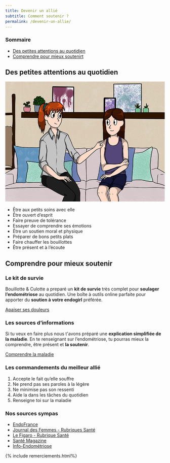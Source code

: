 ```yaml
---
title: Devenir un allié
subtitle: Comment soutenir ?
permalink: /devenir-un-allie/
---
```


<section class="sources section">
    <div class="container">
        <div class="row">
            <h3>Sommaire</h3>
            <ul class="d-flex flex-column justify-content-center mb-0">
                <li class="list-group-item mb-3 mb-lg-0"><a href="#sect1">Des petites attentions au quotidien</a></li>
                <li class="list-group-item mb-3 mb-lg-0"><a href="#sect2">Comprendre pour mieux soutenirt</a></li>
            </ul>
        </div>
    </div>
</section>

<section id="sect1" class="section">
    <div class="container">
        <h2 class="mb-56"><span>Des petites attentions au quotidien</span></h2>
        <div class="row mb-50 d-flex justify-content-between">
            <img class="col-lg-5" src="/assets/images/content/soutenir.jpg">
            <ul class="col-lg-5 liste_soutien d-flex flex-column justify-content-between">
                <li class="list-group-item my-3 my-lg-0">Être aux petits soins avec elle</li>
                <li class="list-group-item mb-3 mb-lg-0">Être ouvert d’esprit</li>
                <li class="list-group-item mb-3 mb-lg-0">Faire preuve de tolérance</li>
                <li class="list-group-item mb-3 mb-lg-0">Essayer de comprendre ses émotions</li>
                <li class="list-group-item mb-3 mb-lg-0">Être un soutien moral et physique</li>
                <li class="list-group-item mb-3 mb-lg-0">Préparer de bons petits plats</li>
                <li class="list-group-item mb-3 mb-lg-0">Faire chauffer les bouillottes</li>
                <li class="list-group-item "><span>Être présent et à l’écoute</span></li>
            </ul>
        </div>
    </div> 
</section>

<section id="sect2" class="section">
    <div class="container">
        <h2 class="mb-56"><span>Comprendre pour mieux soutenir</span></h2>
        <div class="row d-flex justify-content-between mb-72">
            <div class=" col-12 col-lg-5 d-flex justify-content-center align-items-start flex-column ">
                <h3>Le kit de survie</h3>
                <p class="card-text">Bouillotte & Culotte a preparé un <b>kit de survie</b> très complet pour <b>soulager l’endométriose</b> au quotidien. Une boîte à outils online parfaite pour apporter du <b>soutien à votre endogirl</b> préférée.</p>
                <a href="/apaiser-les-douleurs/" class="btn btn-primary">Apaiser ses douleurs</a>
            </div>
            <div class=" col-12 col-lg-5 d-flex justify-content-center align-items-start flex-column ">
                <h3>Les sources d’informations</h3>
                <p class="card-text">Si tu veux en faire plus nous t'avons préparé une <b>explication simplifiée de la maladie</b>. En te renseignant sur l’endométriose, tu pourras mieux la comprendre, être présent et <b>la soutenir</b>.</p>
                <a href="/comprendre-la-maladie/" class="btn btn-primary">Comprendre la maladie</a>
            </div>
        </div>
        <div class="row d-flex justify-content-between">
            <h3 > Les commandements du meilleur allié</h3>
            <ol class="d-flex flex-lg-row flex-column list-group list-group-numbered">
                <li class="p-3 list-group-item my-5 my-lg-0">Accepte le fait qu’elle souffre</li>
                <li class="p-3 list-group-item mb-5 mb-lg-0">Ne prend pas ses paroles à la légère</li>
                <li class="p-3 list-group-item mb-5 mb-lg-0">Ne minimise pas son ressenti</li>
                <li class="p-3 list-group-item mb-5 mb-lg-0">Aide la dans les tâches du quotidien</li>
                <li class="p-3 list-group-item">Renseigne toi sur la maladie</li>
            </ol>
        </div>
    </div>
</section>

<section class="sources section">
    <div class="container">
        <div class="row">
            <h3>Nos sources sympas</h3>
            <ul class="d-flex flex-column justify-content-lg-between flex-lg-row">
                <li><a href="https://www.endofrance.org/">EndoFrance</a></li>
                <li><a href="https://www.figma.com/exit?url=https%3A%2F%2Fsante.journaldesfemmes.fr%2Ffiches-maladies%2F2702395-premiers-symptomes-endometriose-comment-savoir-regles-saignement-douleur%2F">Journal des Femmes - Rubriques Santé</a></li>
                <li><a href="https://sante.lefigaro.fr/sante/maladie/endometriose/est-ce-que-cest-grave#:~:text=L'endom%C3%A9triose%20est%20une%20maladie,infertilit%C3%A9%20chez%20la%20femme%20jeune">Le Figaro - Rubrique Santé</a></li>
                <li><a href="https://www.santemagazine.fr/sante/maladies/maladies-gynecologiques/endometriose/10-choses-a-savoir-sur-lendometriose-172548">Santé Magazine</a></li>
                <li><a href="https://www.info-endometriose.fr/lendometriose-cest-quoi/quest-ce-que-lendometriose/">Info-Endométriose</a></li>
            </ul>
            {% include remerciements.html%}
        </div>
    </div>
</section>